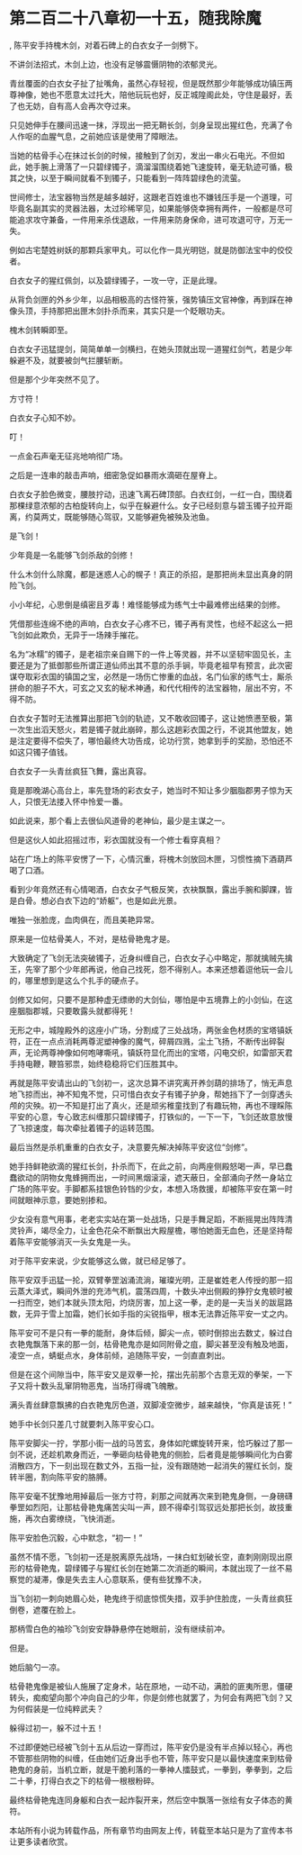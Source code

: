 # 第二百二十八章初一十五，随我除魔
,  陈平安手持槐木剑，对着石碑上的白衣女子一剑劈下。
   不讲剑法招式，木剑上边，也没有足够震慑阴物的浓郁灵光。
   青丝覆面的白衣女子扯了扯嘴角，虽然心存轻视，但是既然那少年能够成功镇压两尊神像，她也不愿意太过托大，陪他玩玩也好，反正城隍阁此处，守住是最好，丢了也无妨，自有高人会再次夺过来。
   只见她伸手在腰间迅速一抹，浮现出一把无鞘长剑，剑身呈现出猩红色，充满了令人作呕的血腥气息，之前她应该是使用了障眼法。
   当她的枯骨手心在抹过长剑的时候，接触到了剑刃，发出一串火石电光。不但如此，她手腕上滑落了一只碧绿镯子，滴溜溜围绕着她飞速旋转，毫无轨迹可循，极其之快，以至于瞬间就看不到镯子，只能看到一阵阵碧绿色的流萤。
   世间修士，法宝器物当然是越多越好，这跟老百姓谁也不嫌钱压手是一个道理，可毕竟名副其实的灵器法器，太过珍稀罕见，如果能够侥幸拥有两件，一般都是尽可能追求攻守兼备，一件用来杀伐退敌，一件用来防身保命，进可攻退可守，万无一失。
   例如古宅楚姓树妖的那颗兵家甲丸，可以化作一具光明铠，就是防御法宝中的佼佼者。
   白衣女子的猩红佩剑，以及碧绿镯子，一攻一守，正是此理。
   从背负剑匣的外乡少年，以品相极高的古怪符箓，强势镇压文官神像，再到踩在神像头顶，手持那把出匣木剑扑杀而来，其实只是一个眨眼功夫。
   槐木剑转瞬即至。
   白衣女子迅猛提剑，简简单单一剑横扫，在她头顶就出现一道猩红剑气，若是少年躲避不及，就要被剑气拦腰斩断。
   但是那个少年突然不见了。
   方寸符！
   白衣女子心知不妙。
   叮！
   一点金石声毫无征兆地响彻广场。
   之后是一连串的敲击声响，细密急促如暴雨水滴砸在屋脊上。
   白衣女子脸色微变，腰肢拧动，迅速飞离石碑顶部。白衣红剑，一红一白，围绕着那棵绿意浓郁的古柏旋转向上，似乎在躲避什么。女子已经刻意与碧玉镯子拉开距离，约莫两丈，既能够随心驾驭，又能够避免被殃及池鱼。
   是飞剑！
   少年竟是一名能够飞剑杀敌的剑修！
   什么木剑什么除魔，都是迷惑人心的幌子！真正的杀招，是那把尚未显出真身的阴险飞剑。
   小小年纪，心思倒是缜密且歹毒！难怪能够成为练气士中最难修出结果的剑修。
   凭借那些连绵不绝的声响，白衣女子心疼不已，镯子再有灵性，也经不起这么一把飞剑如此欺负，无异于一场辣手摧花。
   名为“冰糯”的镯子，是老祖宗亲自赐下的一件上等灵器，并不以坚韧牢固见长，主要还是为了抵御那些所谓正道仙师出其不意的杀手锏，毕竟老祖早有预言，此次密谋夺取彩衣国的镇国之宝，必然是一场伤亡惨重的血战，名门仙家的练气士，厮杀拼命的胆子不大，可玄之又玄的秘术神通，和代代相传的法宝器物，层出不穷，不得不防。
   白衣女子暂时无法推算出那把飞剑的轨迹，又不敢收回镯子，这让她愤懑至极，第一次生出滔天怒火，若是镯子就此崩碎，那么这趟彩衣国之行，不说其他盟友，她是注定要得不偿失了，哪怕最终大功告成，论功行赏，她拿到手的奖励，恐怕还不如这只镯子值钱。
   白衣女子一头青丝疯狂飞舞，露出真容。
   竟是那晚湖心高台上，率先登场的彩衣女子，她当时不知让多少胭脂郡男子惊为天人，只恨无法搂入怀中怜爱一番。
   如此说来，那个看上去很仙风道骨的老神仙，最少是主谋之一。
   但是这伙人如此招摇过市，彩衣国就没有一个修士看穿真相？
   站在广场上的陈平安愣了一下，心情沉重，将槐木剑放回木匣，习惯性摘下酒葫芦喝了口酒。
   看到少年竟然还有心情喝酒，白衣女子气极反笑，衣袂飘飘，露出手腕和脚踝，皆是白骨。想必白衣下边的“娇躯”，也是如此光景。
   唯独一张脸庞，血肉俱在，而且美艳异常。
   原来是一位枯骨美人，不对，是枯骨艳鬼才是。
   大致确定了飞剑无法突破镯子，近身纠缠自己，白衣女子心中略定，那就擒贼先擒王，先宰了那个少年郎再说，他自己找死，怨不得别人。本来还想着逗他玩一会儿的，哪里想到是这么个扎手的硬点子。
   剑修又如何，只要不是那种虚无缥缈的大剑仙，哪怕是中五境靠上的小剑仙，在这座胭脂郡城，只要敢露头就都得死！
   无形之中，城隍殿外的这座小广场，分割成了三处战场，两张金色材质的宝塔镇妖符，正在一点点消耗两尊泥塑神像的魔气，碎屑四溅，尘土飞扬，不断传出碎裂声，无论两尊神像如何咆哮嘶吼，镇妖符显化而出的宝塔，闪电交织，如雷部天君手持电鞭，鞭笞邪祟，始终稳稳将它们压胜其中。
   再就是陈平安请出山的飞剑初一，这次总算不讲究离开养剑葫的排场了，悄无声息地飞掠而出，神不知鬼不觉，只可惜白衣女子有镯子护身，帮她挡下了一剑穿透头颅的灾殃。初一不知是打出了真火，还是顽劣稚童找到了有趣玩物，再也不理睬陈平安的心意，专心致志纠缠那只碧绿镯子，打铁似的，一下一下，飞剑还故意放慢了飞掠速度，每次牵扯着镯子的运转范围。
   最后当然是杀机重重的白衣女子，决意要先解决掉陈平安这位“剑修”。
   她手持鲜艳欲滴的猩红长剑，扑杀而下，在此之前，向两座侧殿怒喝一声，早已蠢蠢欲动的阴物女鬼蜂拥而出，一时间黑烟滚滚，遮天蔽日，全部涌向孑然一身站立广场的陈平安。手脚都系挂银色铃铛的少女，本想入场救援，却被陈平安在第一时间就眼神示意，要她别掺和。
   少女没有意气用事，老老实实站在第一处战场，只是手舞足蹈，不断摇晃出阵阵清灵铃声，竭尽全力，让金色花朵不断飘出大殿屋檐，哪怕她面无血色，还是坚持帮着陈平安能够消灭一头女鬼是一头。
   对于陈平安来说，少女能够这么做，就已经足够了。
   陈平安双手迅猛一抡，双臂拳罡汹涌流淌，璀璨光明，正是崔姓老人传授的那一招云蒸大泽式，瞬间外泄的充沛气机，震荡四周，十数头冲出侧殿的狰狞女鬼顿时被一扫而空，她们本就头顶太阳，灼烧厉害，加上这一拳，走的是一夫当关的跋扈路数，无异于雪上加霜，她们长如手指的尖锐指甲，根本无法靠近陈平安一丈之内。
   陈平安可不是只有一拳的能耐，身体后倾，脚尖一点，顿时倒掠出去数丈，躲过白衣艳鬼飘落下来的那一剑，枯骨艳鬼亦是如同附骨之疽，脚尖甚至没有触及地面，凌空一点，蜻蜓点水，身体前倾，追随陈平安，一剑直直刺出。
   但是在这个间隙当中，陈平安又是双拳一抡，摆出先前那个古意无双的拳架，一下子又将十数头乱窜阴物恶鬼，当场打得魂飞魄散。
   满头青丝肆意飘拂的白衣艳鬼厉色道，双脚凌空微步，越来越快，“你真是该死！”
   她手中长剑只差几寸就要刺入陈平安心口。
   陈平安脚尖一拧，学那小街一战的马苦玄，身体如陀螺旋转开来，恰巧躲过了那一剑不说，还趁机欺身而近，一拳砸向枯骨艳鬼的侧脸，后者竟是能够瞬间化为白雾消散四方，下一刻出现在数丈外，五指一扯，没有跟随她一起消失的猩红长剑，旋转半圈，割向陈平安的胳膊。
   陈平安毫不犹豫地用掉最后一张方寸符，刹那之间就再次来到艳鬼身侧，一身磅礴拳罡如烈阳，让那枯骨艳鬼痛苦尖叫一声，顾不得牵引驾驭远处那把长剑，故技重施，再次白雾缭绕，飞快消逝。
   陈平安脸色沉毅，心中默念，“初一！”
   虽然不情不愿，飞剑初一还是脱离原先战场，一抹白虹划破长空，直刺刚刚现出原形的枯骨艳鬼，碧绿镯子与猩红长剑在她第二次消逝的瞬间，本就出现了一丝不易察觉的凝滞，像是失去主人心意联系，便有些犹豫不决，
   当飞剑初一刺向她眉心处，艳鬼终于彻底惊慌失措，双手护住脸庞，一头青丝疯狂倒卷，遮覆在脸上。
   那柄雪白色的袖珍飞剑安安静静悬停在她眼前，没有继续前冲。
   但是。
   她后脑勺一凉。
   枯骨艳鬼像是被仙人施展了定身术，站在原地，一动不动，满脸的匪夷所思，僵硬转头，痴痴望向那个冲向自己的少年，你是剑修也就罢了，为何会有两把飞剑？又为何假装是一位纯粹武夫？
   躲得过初一，躲不过十五！
   不过即便她已经被飞剑十五从后边一穿而过，陈平安仍是没有半点掉以轻心，再也不管那些阴物的纠缠，任由她们近身出手也不管，陈平安只是以最快速度来到枯骨艳鬼的身前，当机立断，就是干脆利落的一拳神人擂鼓式，一拳到，拳拳到，之后二十拳，打得白衣之下的枯骨一根根粉碎。
   最终枯骨艳鬼连同身躯和白衣一起炸裂开来，然后空中飘落一张绘有女子体态的黄符。
  本站所有小说为转载作品，所有章节均由网友上传，转载至本站只是为了宣传本书让更多读者欣赏。